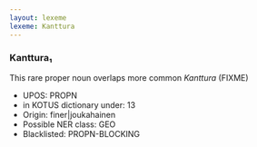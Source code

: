 ```yaml
---
layout: lexeme
lexeme: Kanttura
---
```


###  Kanttura₁

This rare proper noun overlaps more common *Kanttura* (FIXME)
* UPOS:  PROPN
* in KOTUS dictionary under:  13
* Origin:  finer|joukahainen
* Possible NER class:  GEO
* Blacklisted:  PROPN-BLOCKING


